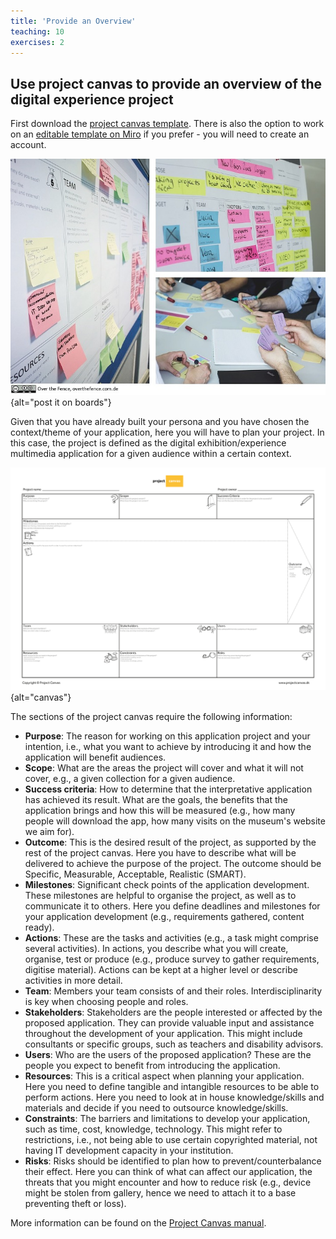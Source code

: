 ```yaml
---
title: 'Provide an Overview'
teaching: 10
exercises: 2
---
```


## Use project canvas to provide an overview of the digital experience project


First download the [project canvas template](files/project-canvas.pdf). There is also the option to work on an [editable template on Miro](https://miro.com/templates/project-canvas-2/) if you prefer - you will need to create an account.

![Project Canvas Anwendungsbeispiele &copy; by overthefence.com.de under CC BY-NC-SA 4.0 DEED from [Wikimedia Commons](https://commons.wikimedia.org/wiki/File:Project_Canvas_Beispiele.jpg)](fig/postits.jpg){alt="post it on boards"}

Given that you have already built your persona and you have chosen the context/theme of your application, here you will have to plan your project. In this case, the project is defined as the digital exhibition/experience multimedia application for a given audience within a certain context. 

![Project canvas by Project Canvas Creators under CC BY-NC-SA 4.0 DEED from [Project Canvas website](https://www.projectcanvas.dk/)](fig/canvas.png){alt="canvas"} 


The sections of the project canvas require the following information:

-	**Purpose**: The reason for working on this application project and your intention, i.e., what you want to achieve by introducing it and how the application will benefit audiences.
-	**Scope**: What are the areas the project will cover and what it will not cover, e.g., a given collection for a given audience.
-	**Success criteria**: How to determine that the interpretative application has achieved its result. What are the goals, the benefits that the application brings and how this will be measured (e.g., how many people will download the app, how many visits on the museum's website we aim for).
-	**Outcome**: This is the desired result of the project, as supported by the rest of the project canvas. Here you have to describe what will be delivered to achieve the purpose of the project. The outcome should be Specific, Measurable, Acceptable, Realistic (SMART). 
-	**Milestones**: Significant check points of the application development. These milestones are helpful to organise the project, as well as to communicate it to others. Here you define deadlines and milestones for your application development (e.g., requirements gathered, content ready).
-	**Actions**: These are the tasks and activities (e.g., a task might comprise several activities). In actions, you describe what you will create, organise, test or produce (e.g., produce survey to gather requirements, digitise material). Actions can be kept at a higher level or describe activities in more detail.
-	**Team**: Members your team consists of and their roles. Interdisciplinarity is key when choosing people and roles.
-	**Stakeholders**: Stakeholders are the people interested or affected by the proposed application. They can provide valuable input and assistance throughout the development of your application. This might include consultants or specific groups, such as teachers and disability advisors.
-	**Users**: Who are the users of the proposed application? These are the people you expect to benefit from introducing the application.
-	**Resources**: This is a critical aspect when planning your application. Here you need to define tangible and intangible resources to be able to perform actions. Here you need to look at in house knowledge/skills and materials and decide if you need to outsource knowledge/skills.
-	**Constraints**: The barriers and limitations to develop your application, such as time, cost, knowledge, technology. This might refer to restrictions, i.e., not being able to use certain copyrighted material, not having IT development capacity in your institution. 
-	**Risks**: Risks should be identified to plan how to prevent/counterbalance their effect.  Here you can think of what can affect our application, the threats that you might encounter and how to reduce risk (e.g., device might be stolen from gallery, hence we need to attach it to a base preventing theft or loss).

More information can be found on the [Project Canvas manual](https://www.projectcanvas.dk/project-canvas-manual.pdf).

